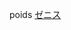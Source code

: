 poids
 <a href="http://www.asianconnex.com/watchonlinejp.asp?cheap=products-c73.html" title="ゼニス">ゼニス</a>